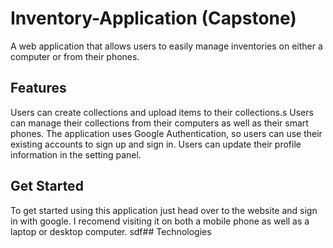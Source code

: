 # Inventory-Application (Capstone)
A web application that allows users to easily manage inventories on either a computer or from their phones.

## Features
Users can create collections and upload items to their collections.s
Users can manage their collections from their computers as well as their smart phones.
The application uses Google Authentication, so users can use their existing accounts to sign up and sign in.
Users can update their profile information in the setting panel.

## Get Started
To get started using this application just head over to the website and sign in with google. I recomend visiting it on both a mobile phone as well as a laptop or desktop computer. 
sdf## Technologies
